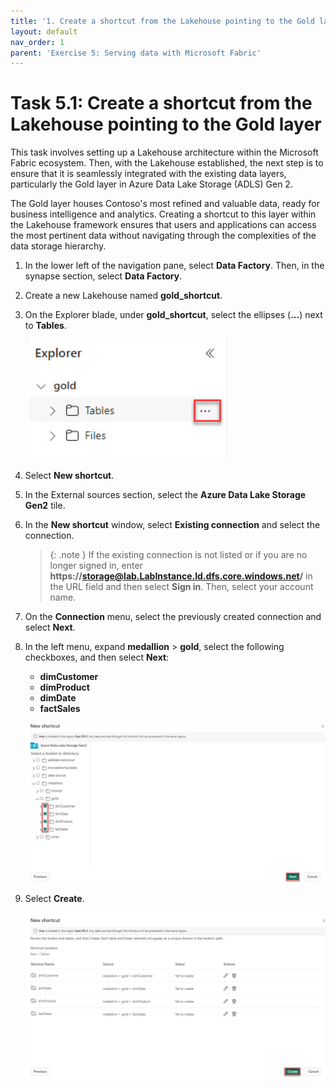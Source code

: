 ```yaml
---
title: '1. Create a shortcut from the Lakehouse pointing to the Gold layer'
layout: default
nav_order: 1
parent: 'Exercise 5: Serving data with Microsoft Fabric'
---
```


# Task 5.1: Create a shortcut from the Lakehouse pointing to the Gold layer

This task involves setting up a Lakehouse architecture within the Microsoft Fabric ecosystem. Then, with the Lakehouse established, the next step is to ensure that it is seamlessly integrated with the existing data layers, particularly the Gold layer in Azure Data Lake Storage (ADLS) Gen 2. 

The Gold layer houses Contoso's most refined and valuable data, ready for business intelligence and analytics. Creating a shortcut to this layer within the Lakehouse framework ensures that users and applications can access the most pertinent data without navigating through the complexities of the data storage hierarchy. 

1. In the lower left of the navigation pane, select **Data Factory**. Then, in the synapse section, select **Data Factory**.

1. Create a new Lakehouse named **gold_shortcut**.

1. On the Explorer blade, under **gold_shortcut**, select the ellipses (**...**) next to **Tables**.

    ![ellipses.jpg](../media/instructions254096/ellipses.jpg)

1. Select **New shortcut**.

1. In the External sources section, select the **Azure Data Lake Storage Gen2** tile.

1. In the **New shortcut** window, select **Existing connection** and select the connection.

   >{: .note }
   >If the existing connection is not listed or if you are no longer signed in, enter **https://storage@lab.LabInstance.Id.dfs.core.windows.net/** in the URL field and then select **Sign in**. Then, select your account name.

1. On the **Connection** menu, select the previously created connection and select **Next**.

1. In the left menu, expand **medallion** > **gold**, select the following checkboxes, and then select **Next**:

    - **dimCustomer**
    - **dimProduct**
    - **dimDate**
    - **factSales**


    ![3lq6s0xq.jpg](../media/instructions257645/3lq6s0xq.jpg)


1. Select **Create**.

    ![lcp8qyu0.jpg](../media/instructions257645/lcp8qyu0.jpg)


